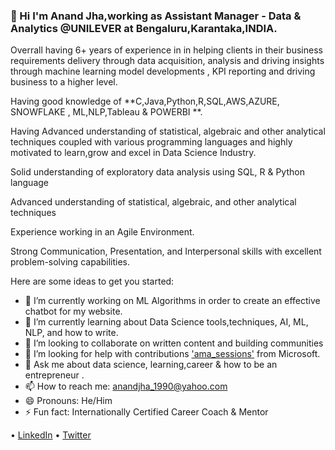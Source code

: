 ### 👋 Hi I'm Anand Jha,working as Assistant Manager - Data & Analytics @UNILEVER at Bengaluru,Karantaka,INDIA.

Overrall having 6+ years of experience in in helping clients in their business requirements delivery through data acquisition, analysis and driving insights through machine learning model developments , KPI reporting  and driving business to a higher level.

Having good knowledge of **C,Java,Python,R,SQL,AWS,AZURE, SNOWFLAKE , ML,NLP,Tableau & POWERBI **.

Having Advanced understanding of statistical, algebraic and other analytical techniques coupled with various programming languages and highly motivated to learn,grow and excel in Data Science Industry.

Solid understanding of exploratory data analysis using SQL, R & Python language

Advanced understanding of statistical, algebraic, and other analytical techniques

Experience working in an Agile Environment.

Strong Communication, Presentation, and Interpersonal skills with excellent problem-solving capabilities.

Here are some ideas to get you started:

- 🔭 I’m currently working on ML Algorithms in order to create an effective chatbot for my website.
- 🌱 I’m currently learning about Data Science tools,techniques, AI, ML, NLP, and how to write.
- 👯 I’m looking to collaborate on written content and building communities
- 🤔 I’m looking for help with contributions ['ama_sessions'](https://app.slack.com/client/T015K1W04H5/C016T70CJ3T/details/top) from Microsoft.
- 💬 Ask me about data science, learning,career & how to be an entrepreneur .
- 📫 How to reach me: [anandjha_1990@yahoo.com](mailto:anandjha_1990@yahoo.com)
- 😄 Pronouns: He/Him
- ⚡ Fun fact: Internationally Certified Career Coach & Mentor

• [LinkedIn](https://www.linkedin.com/in/anandjha90/) • [Twitter](https://twitter.com/jha_anandjha)
